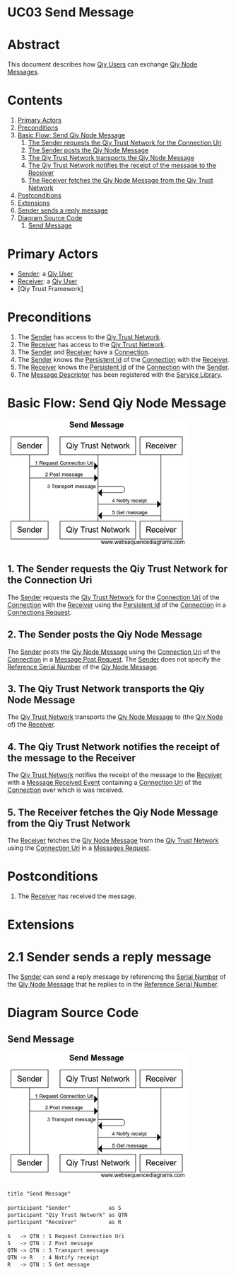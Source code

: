 # UC03 Send Message

# Abstract

This document describes how [Qiy Users](../Definitions.md#qiy-user) can exchange [Qiy Node Messages](../Definitions.md#qiy-node-message).

# Contents


1. [Primary Actors](#primary-actors)
1. [Preconditions](#preconditions)
1. [Basic Flow: Send Qiy Node Message](#basic-flow-send-qiy-node-message)
	1. [The Sender requests the Qiy Trust Network for the Connection Uri](#1-the-sender-requests-the-qiy-trust-network-for-the-connection-uri)
	1. [The Sender posts the Qiy Node Message](#2-the-sender-posts-the-qiy-node-message)
	1. [The Qiy Trust Network transports the Qiy Node Message](#3-the-qiy-trust-network-transports-the-qiy-node-message)
	1. [The Qiy Trust Network notifies the receipt of the message to the Receiver](#4-the-qiy-trust-network-notifies-the-receipt-of-the-message-to-the-receiver)
	1. [The Receiver fetches the Qiy Node Message from the Qiy Trust Network](#5-the-receiver-fetches-the-qiy-node-message-from-the-qiy-trust-network)
1. [Postconditions](#postconditions)
1. [Extensions](#extensions)
1. [Sender sends a reply message](#21-sender-sends-a-reply-message)
1. [Diagram Source Code](#diagram-source-code)
	1. [Send Message](#send-message)

# Primary Actors

* [Sender](../Definitions.md#sender): a [Qiy User](../Definitions.md#qiy-user)
* [Receiver](../Definitions.md#receiver): a [Qiy User](../Definitions.md#qiy-user)
* [Qiy Trust Framework]

# Preconditions

1. The [Sender](../Definitions.md#sender) has access to the [Qiy Trust Network](../Definitions.md#qiy-trust-network).
1. The [Receiver](../Definitions.md#receiver) has access to the [Qiy Trust Network](../Definitions.md#qiy-trust-network).
1. The [Sender](../Definitions.md#sender) and [Receiver](../Definitions.md#receiver) have a [Connection](../Definitions.md#connection).
1. The [Sender](../Definitions.md#sender) knows the [Persistent Id](../Definitions.md#persistent-id) of the [Connection](../Definitions.md#connection) with the [Receiver](../Definitions.md#receiver).
1. The [Receiver](../Definitions.md#receiver) knows the [Persistent Id](../Definitions.md#persistent-id) of the [Connection](../Definitions.md#connection) with the [Sender](../Definitions.md#sender).
1. The [Message Descriptor](../Definitions.md#message-descriptor) has been registered with the [Service Library](../Definitions.md#service-library).

# Basic Flow: Send Qiy Node Message

![Send Message](../images/Send_Message_-_UC03.png)

## 1. The Sender requests the Qiy Trust Network for the Connection Uri

The [Sender](../Definitions.md#sender) requests the [Qiy Trust Network](../Definitions.md#qiy-trust-network) for the [Connection Uri](../Definitions.md#connection-uri) of the [Connection](../Definitions.md#connection) with the [Receiver](../Definitions.md#receiver) using the [Persistent Id](../Definitions.md#persistent-id) of the [Connection](../Definitions.md#connection) in a [Connections Request](../Definitions.md#connections-request).

## 2. The Sender posts the Qiy Node Message

The [Sender](../Definitions.md#sender) posts the [Qiy Node Message](../Definitions.md#qiy-node-message) using the [Connection Uri](../Definitions.md#connection-uri) of the [Connection](../Definitions.md#connection) in a [Message Post Request](../Definitions.md#message-post-request).
The [Sender](../Definitions.md#sender) does not specify the [Reference Serial Number](../Definitions.md#reference-serial-number) of the [Qiy Node Message](../Definitions.md#qiy-node-message).

## 3. The Qiy Trust Network transports the Qiy Node Message

The [Qiy Trust Network](../Definitions.md#qiy-trust-network) transports the [Qiy Node Message](../Definitions.md#qiy-node-message) to (the [Qiy Node](../Definitions.md#qiy-node) of) the [Receiver](../Definitions.md#receiver).

## 4. The Qiy Trust Network notifies the receipt of the message to the Receiver

The [Qiy Trust Network](../Definitions.md#qiy-trust-network) notifies the receipt of the message to the [Receiver](../Definitions.md#receiver) with a [Message Received Event](../Definitions.md#message-received-event) containing a [Connection Uri](../Definitions.md#connection-uri) of the [Connection](../Definitions.md#connection) over which is was received.

## 5. The Receiver fetches the Qiy Node Message from the Qiy Trust Network

The [Receiver](../Definitions.md#receiver) fetches the [Qiy Node Message](../Definitions.md#qiy-node-message) from the [Qiy Trust Network](../Definitions.md#qiy-trust-network) using the [Connection Uri](../Definitions.md#connection-uri) in a [Messages Request](../Definitions.md#messages-request).


# Postconditions

1. The [Receiver](../Definitions.md#receiver) has received the message.

# Extensions

# 2.1 Sender sends a reply message

The [Sender](../Definitions.md#sender) can send a reply message by referencing the [Serial Number](../Definitions.md#serial-number) of the [Qiy Node Message](../Definitions.md#qiy-node-message) that he replies to in the [Reference Serial Number](../Definitions.md#reference-serial-number). 


# Diagram Source Code

## Send Message

![Send Message](../images/Send_Message_-_UC03.png)

```
title "Send Message"

participant "Sender"            as S
participant "Qiy Trust Network" as QTN
participant "Receiver"          as R

S   -> QTN : 1 Request Connection Uri
S   -> QTN : 2 Post message
QTN -> QTN : 3 Transport message
QTN -> R   : 4 Notify receipt
R   -> QTN : 5 Get message
```

